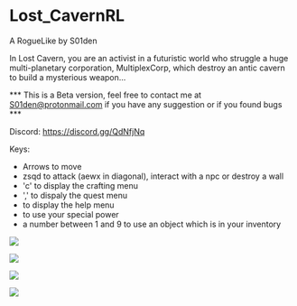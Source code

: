 # Lost_CavernRL
A RogueLike by S01den

In Lost Cavern, you are an activist in a futuristic world who struggle a huge multi-planetary corporation, MultiplexCorp, which destroy an antic cavern to build a mysterious weapon...

*** This is a Beta version, feel free to contact me at S01den@protonmail.com if you have any suggestion or if you found bugs ***

Discord: https://discord.gg/QdNfjNq

Keys: 
- Arrows to move
- zsqd to attack (aewx in diagonal), interact with a npc or destroy a wall
- 'c' to display the crafting menu
- ',' to dispaly the quest menu
- <ESC> to display the help menu
- <ENTER> to use your special power
- a number between 1 and 9 to use an object which is in your inventory

![](https://github.com/S01den/Lost_CavernRL/blob/master/images/imageTitle.png)

![](https://github.com/S01den/Lost_CavernRL/blob/master/images/image1.png)

![](https://github.com/S01den/Lost_CavernRL/blob/master/images/image2.png)

![](https://github.com/S01den/Lost_CavernRL/blob/master/images/image3.png)
